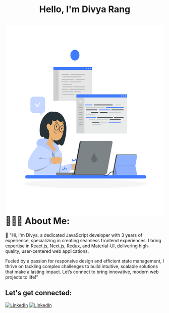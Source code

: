 <h1 align="center">  Hello, I'm Divya Rang </h1>

 <br/>
  <img align="right" alt="GIF" src="https://github.com/divyarang24/divyarang24/blob/main/image.svg" width="500" height="600" />
<h1>👨🏻‍💻 About Me:</h1>

<p>👋 "Hi, I'm Divya, a dedicated JavaScript developer with 3 years of experience, specializing in creating seamless frontend experiences. I bring expertise in React.js, Next.js, Redux, and Material-UI, delivering high-quality, user-centered web applications.

Fueled by a passion for responsive design and efficient state management, 
I thrive on tackling complex challenges to build intuitive, scalable solutions that make a lasting impact. Let’s connect to bring innovative, modern web projects to life!"
</p>


##  Let's get connected:

<p>
 <a href="https://www.linkedin.com/in/divya-rang-3a0002230/" target="_blank"><img alt="LinkedIn" src="https://img.shields.io/badge/linkedin-%230077B5.svg?&style=for-the-badge&logo=linkedin&logoColor=white"  height="30px"/></a> 
  <a href="divyarang24@gmail.com" target="_blank"><img alt="LinkedIn" src="https://img.shields.io/badge/Gmail-8A2BE2?&style=for-the-badge&logo=gmail&logoColor=white"  height="30px"/></a> 

 
</p>
